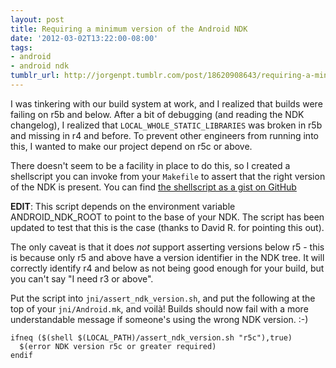 ```yaml
---
layout: post
title: Requiring a minimum version of the Android NDK
date: '2012-03-02T13:22:00-08:00'
tags:
- android
- android ndk
tumblr_url: http://jorgenpt.tumblr.com/post/18620908643/requiring-a-minimum-version-of-the-android-ndk
---
```


I was tinkering with our build system at work, and I realized that builds were failing on r5b and below. After a bit of debugging (and reading the NDK changelog), I realized that `LOCAL_WHOLE_STATIC_LIBRARIES` was broken in r5b and missing in r4 and before. To prevent other engineers from running into this, I wanted to make our project depend on r5c or above.

There doesn't seem to be a facility in place to do this, so I created a shellscript you can invoke from your `Makefile` to assert that the right version of the NDK is present. You can find [the shellscript as a gist on GitHub](https://gist.github.com/1961404)


**EDIT**: This script depends on the environment variable ANDROID_NDK_ROOT to point to the base of your NDK. The script has been updated to test that this is the case (thanks to David R. for pointing this out).

The only caveat is that it does *not* support asserting versions below r5 - this is because only r5 and above have a version identifier in the NDK tree. It will correctly identify r4 and below as not being good enough for your build, but you can't say "I need r3 or above".

Put the script into `jni/assert_ndk_version.sh`, and put the following at the top of your `jni/Android.mk`, and voilà! Builds should now fail with a more understandable message if someone's using the wrong NDK version. :-)

```make jni/Android.mk
ifneq ($(shell $(LOCAL_PATH)/assert_ndk_version.sh "r5c"),true)
  $(error NDK version r5c or greater required)
endif
```